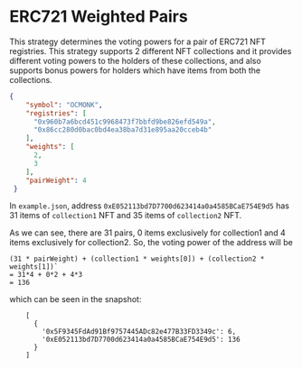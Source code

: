 # ERC721 Weighted Pairs

This strategy determines the voting powers for a pair of ERC721 NFT registries. This strategy supports 2 different NFT collections and it provides different voting powers to the holders of these collections, and also supports bonus powers for holders which have items from both the collections.

```json
{
    "symbol": "OCMONK",
    "registries": [
      "0x960b7a6bcd451c9968473f7bbfd9be826efd549a",
      "0x86cc280d0bac0bd4ea38ba7d31e895aa20cceb4b"
    ],
    "weights": [
      2,
      3
    ],
    "pairWeight": 4 
 }
```

In `example.json`, address `0xE052113bd7D7700d623414a0a4585BCaE754E9d5` has 31 items of `collection1` NFT and 35 items of `collection2` NFT. 

As we can see, there are 31 pairs, 0 items exclusively for collection1 and 4 items exclusively for collection2. So, the voting power of the address will be 

```
(31 * pairWeight) + (collection1 * weights[0]) + (collection2 * weights[1])`
= 31*4 + 0*2 + 4*3
= 136
```
which can be seen in the snapshot:

```
    [
      {
        '0x5F9345FdAd91Bf9757445ADc82e477B33FD3349c': 6,
        '0xE052113bd7D7700d623414a0a4585BCaE754E9d5': 136
      }
    ]
```